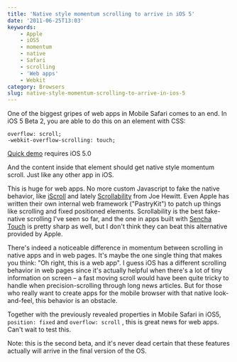 ```yaml
---
title: 'Native style momentum scrolling to arrive in iOS 5'
date: '2011-06-25T13:03'
keywords:
    - Apple
    - iOS5
    - momentum
    - native
    - Safari
    - scrolling
    - 'Web apps'
    - Webkit
category: Browsers
slug: native-style-momentum-scrolling-to-arrive-in-ios-5
---
```


One of the biggest gripes of web apps in Mobile Safari comes to an end. In iOS 5 Beta 2, you are able to do this on an element with CSS:

    overflow: scroll;
    -webkit-overflow-scrolling: touch;

[Quick demo](http://playground.johanbrook.com/css/touchtest.html)
 requires iOS 5.0

And the content inside that element should get native style momentum scroll. Just like any other app in iOS.
 
 This is huge for web apps. No more custom Javascript to fake the native behavior, like [iScroll](http://cubiq.org/iscroll) and lately [Scrollability](https://github.com/joehewitt/scrollability/) from Joe Hewitt. Even Apple has written their own internal web framework ("PastryKit") to patch up things like scrolling and fixed positioned elements. Scrollability is the best fake-native scrolling I've seen so far, and the one in apps built with [Sencha Touch](http://www.sencha.com/) is pretty sharp as well, but I don't think they can beat this alternative provided by Apple.
 
 There's indeed a noticeable difference in momentum between scrolling in native apps and in web pages. It's maybe the one single thing that makes you think: "Oh right, this is a web app". I guess iOS has a different scrolling behavior in web pages since it's actually helpful when there's a lot of tiny information on screen – a fast moving scroll would have been quite tricky to handle when precision-scrolling through long news articles. But for those who really want to create apps for the mobile browser with that native look-and-feel, this behavior is an obstacle.
 
 Together with the previously revealed properties in Mobile Safari in iOS5, `position: fixed` and `overflow: scroll` , this is great news for web apps. Can't wait to test this.
 
 Note: this is the second beta, and it's never dead certain that these features actually will arrive in the final version of the OS.
